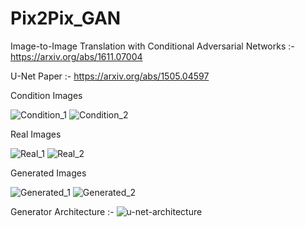 # Pix2Pix_GAN 
Image-to-Image Translation with Conditional Adversarial Networks :- https://arxiv.org/abs/1611.07004

U-Net Paper :- https://arxiv.org/abs/1505.04597

Condition Images

![Condition_1](https://user-images.githubusercontent.com/76057253/111870711-492d0700-89ac-11eb-94f3-28116f40e7e5.png) ![Condition_2](https://user-images.githubusercontent.com/76057253/111870599-ab393c80-89ab-11eb-8134-cbf4a44ffd14.png)


Real Images

![Real_1](https://user-images.githubusercontent.com/76057253/111870715-4c27f780-89ac-11eb-9bfe-f3dd89dd65f7.png) ![Real_2](https://user-images.githubusercontent.com/76057253/111870604-ae342d00-89ab-11eb-976e-c634f4f69396.png)


Generated Images 

![Generated_1](https://user-images.githubusercontent.com/76057253/111870714-4b8f6100-89ac-11eb-8ae5-540f30a91e71.png) ![Generated_2](https://user-images.githubusercontent.com/76057253/111870602-ad030000-89ab-11eb-98be-7611451f79d3.png)


Generator Architecture :- 
![u-net-architecture](https://user-images.githubusercontent.com/76057253/111870835-e851fe80-89ac-11eb-8ac5-d679c7213561.png)
